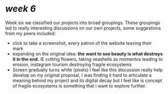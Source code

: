 # *week 6*
Week six we classified our projects into broad groupings. These groupings led to really interesting discussions on our own projects, some suggestions from my peers included: 
* click to take a screenshot, every patron of the website leaving their mark 
* expanding on the original idea: **the want to see beauty is what destroys it in the end.** IE cutting flowers, taking seashells as momentos leading to erosion, instagram tourism destroying fragile ecosystems  
* Screen gradually turns white (pixels) 
I feel like this discussion really help develop on my original proposal, I was finding it hard to articulate a meaning behind my project and its digital decay but I feel like is concept of fragile ecosystems is something that i want to explore further. 



